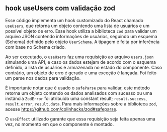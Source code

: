 ## hook useUsers com validação zod

Esse código implementa um hook customizado do React chamado `useUsers`, que retorna um objeto contendo uma lista de usuários e um possível objeto de erro. Esse hook utiliza a biblioteca `zod` para validar um arquivo JSON contendo informações de usuários, seguindo um esquema (Schema) definido pelo objeto `UserSchema`. A tipagem é feita por inferência com base no Schema criado.

Ao ser executado, o `useUsers` faz uma requisição ao arquivo `users.json` simulando uma API, e caso os dados estejam de acordo com o esquema definido, a lista de usuários é armazenada no estado do componente. Caso contrário, um objeto de erro é gerado e uma exceção é lançada. Foi feito um parse nos dados para validação.

É importante notar que é usado o `safeParse` para validar, este método retorna um objeto contendo os dados analisados com sucesso ou uma instância `ZodError` foi atribuido uma constant result; `result.success`, `result.error`, `result.data`. Para mais informações sobre a biblioteca `zod`, acesse https://github.com/colinhacks/zod#safeparse.

O `useEffect` utilizado garante que essa requisição seja feita apenas uma vez, no momento em que o componente é montado.

